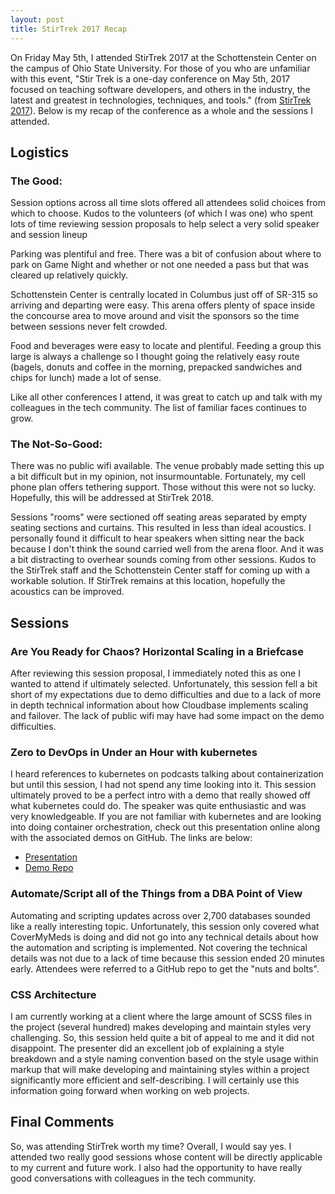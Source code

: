 ```yaml
---
layout: post
title: StirTrek 2017 Recap
---
```


On Friday May 5th, I attended StirTrek 2017 at the Schottenstein Center on the campus of Ohio State University. For those of you who are unfamiliar with this event, "Stir Trek is a one-day conference on May 5th, 2017 focused on teaching software developers, and others in the industry, the latest and greatest in technologies, techniques, and tools." (from [StirTrek 2017](https://stirtrek.com)). Below is my recap of the conference as a whole and the sessions I attended.

Logistics
---------

### The Good:

Session options across all time slots offered all attendees solid choices from which to choose. Kudos to the volunteers (of which I was one) who spent lots of time reviewing session proposals to help select a very solid speaker and session lineup

Parking was plentiful and free. There was a bit of confusion about where to park on Game Night and whether or not one needed a pass but that was cleared up relatively quickly.

Schottenstein Center is centrally located in Columbus just off of SR-315 so arriving and departing were easy. This arena offers plenty of space inside the concourse area to move around and visit the sponsors so the time between sessions never felt crowded.

Food and beverages were easy to locate and plentiful. Feeding a group this large is always a challenge so I thought going the relatively easy route (bagels, donuts and coffee in the morning, prepacked sandwiches and chips for lunch) made a lot of sense.

Like all other conferences I attend, it was great to catch up and talk with my colleagues in the tech community. The list of familiar faces continues to grow.

### The Not-So-Good:

There was no public wifi available. The venue probably made setting this up a bit difficult but in my opinion, not insurmountable. Fortunately, my cell phone plan offers tethering support. Those without this were not so lucky. Hopefully, this will be addressed at StirTrek 2018.

Sessions "rooms" were sectioned off seating areas separated by empty seating sections and curtains. This resulted in less than ideal acoustics. I personally found it difficult to hear speakers when sitting near the back because I don't think the sound carried well from the arena floor. And it was a bit distracting to overhear sounds coming from other sessions. Kudos to the StirTrek staff and the Schottenstein Center staff for coming up with a workable solution. If StirTrek remains at this location, hopefully the acoustics can be improved.

Sessions
--------

### Are You Ready for Chaos? Horizontal Scaling in a Briefcase

After reviewing this session proposal, I immediately noted this as one I wanted to attend if ultimately selected. Unfortunately, this session fell a bit short of my expectations due to demo difficulties and due to a lack of more in depth technical information about how Cloudbase implements scaling and failover. The lack of public wifi may have had some impact on the demo difficulties.

### Zero to DevOps in Under an Hour with kubernetes

I heard references to kubernetes on podcasts talking about containerization but until this session, I had not spend any time looking into it. This session ultimately proved to be a perfect intro with a demo that really showed off what kubernetes could do. The speaker was quite enthusiastic and was very knowledgeable. If you are not familiar with kubernetes and are looking into doing container orchestration, check out this presentation online along with the associated demos on GitHub. The links are below:

 * [Presentation](http://slides.com/dalealleshouse/kube)
 * [Demo Repo](https://github.com/dalealleshouse/zero-to-devops)
 
### Automate/Script all of the Things from a DBA Point of View

Automating and scripting updates across over 2,700 databases sounded like a really interesting topic. Unfortunately, this session only covered what CoverMyMeds is doing and did not go into any technical details about how the automation and scripting is implemented. Not covering the technical details was not due to a lack of time because this session ended 20 minutes early. Attendees were referred to a GitHub repo to get the "nuts and bolts".

### CSS Architecture

I am currently working at a client where the large amount of SCSS files in the project (several hundred) makes developing and maintain styles very challenging. So, this session held quite a bit of appeal to me and it did not disappoint. The presenter did an excellent job of explaining a style breakdown and a style naming convention based on the style usage within markup that will make developing and maintaining styles within a project significantly more efficient and self-describing. I will certainly use this information going forward when working on web projects.

Final Comments
--------------

So, was attending StirTrek worth my time? Overall, I would say yes. I attended two really good sessions whose content will be directly applicable to my current and future work. I also had the opportunity to have really good conversations with colleagues in the tech community.
